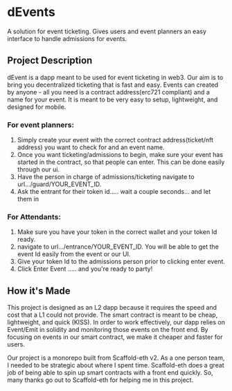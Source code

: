 # dEvents
A solution for event ticketing. Gives users and event planners an easy interface to handle admissions for events.


## Project Description
dEvent is a dapp meant to be used for event ticketing in web3. Our aim is to bring you decentralized ticketing that is fast and easy. Events can created by anyone - all you need is a contract address(erc721 compliant) and a name for your event. It is meant to be very easy to setup, lightweight, and designed for mobile.

### For event planners:

1) Simply create your event with the correct contract address(ticket/nft address) you want to check for and an event name.
2) Once you want ticketing/admissions to begin, make sure your event has started in the contract, so that people can enter. This can be done easily through our ui.
3) Have the person in charge of admissions/ticketing navigate to url.../guard/YOUR_EVENT_ID.
4) Ask the entrant for their token id..... wait a couple seconds... and let them in

### For Attendants:
1) Make sure you have your token in the correct wallet and your token Id ready.
2) navigate to url.../entrance/YOUR_EVENT_ID. You will be able to get the event Id easily from the event or our UI.
3) Give your token Id to the admissions person prior to clicking enter event.
4) Click Enter Event ..... and you're ready to party!

## How it's Made
This project is designed as an L2 dapp because it requires the speed and cost that a L1 could not provide. The smart contract is meant to be cheap, lightweight, and quick (KISS). In order to work effectively, our dapp relies on Event/Emit in solidity and monitoring those events on the front end. By focusing on events in our smart contract, we make it cheaper and faster for users.

Our project is a monorepo built from Scaffold-eth v2. As a one person team, I needed to be strategic about where I spent time. Scaffold-eth does a great job of being able to spin up smart contracts with a front end quickly. So, many thanks go out to Scaffold-eth for helping me in this project.
